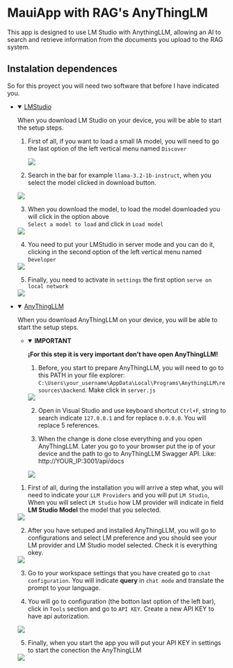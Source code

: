 ﻿# MauiApp with RAG's AnyThingLM

This app is designed to use LM Studio with AnythingLLM, allowing an AI to search and retrieve information from the documents you upload to the RAG system.

## Instalation dependences

So for this proyect you will need two software that before I have indicated you. 
- <details open>
    <summary>
        <a href="https://lmstudio.ai/">LMStudio</a>
    </summary>

    When you download LM Studio on your device, you will be able to start the setup steps.

    1. First of all, if you want to load a small IA model, you will need to go the last option of
    the left vertical menu named ```Discover```
    
        <img src="./Resources/Images/ReadmeImg/discover_option_lm_studio.png">

    2. Search in the bar for example ```llama-3.2-1b-instruct```, when you select
    the model clicked in download button.
    <img src="./Resources/Images/ReadmeImg/dowload_llama.png">

    3. When you download the model, to load the model downloaded you will click
    in the option above <br>```Select a model to load``` and click in ```Load model```
    <img src="./Resources/Images/ReadmeImg/load_model.png">

    4. You need to put your LMStudio in server mode and you can do it,
    clicking in the second option of the left vertical menu named ```Developer```
    <img src="./Resources/Images/ReadmeImg/start_sever_lm_studio.png">

    5. Finally, you need to activate in ```settings``` the first option ```serve on local network```
    <img src="./Resources/Images/ReadmeImg/server_on_local_network.png">
    
</details>

- <details open> 
    <summary>
        <a href="https://anythingllm.com/">AnyThingLLM</a>
    </summary>
    
    When you download AnyThingLLM on your device, you will be able to start the setup steps.

    - <details open> 
        <summary>
            <b>IMPORTANT</b>
        </summary>

        <b>¡For this step it is very important don't have open AnyThingLLM!</b>

        1. Before, you start to prepare AnyThingLLM, you will need to go to this PATH in your file explorer:
        `C:\Users\your_username\AppData\Local\Programs\AnythingLLM\resources\backend`. Make click in `server.js`
        <img src="./Resources/Images/ReadmeImg/backend_directory.png">

        2. Open in Visual Studio and use keyboard shortcut `Ctrl+F`, string to search indicate `127.0.0.1` 
        and for replace `0.0.0.0`. You will replace 5 references.
        
        3. When the change is done close everything and you open AnyThingLLM. Later you go 
        to your browser put the ip of your device and the path to go to AnyThingLLM Swagger API.
        Like: http://YOUR_IP:3001/api/docs
        <img src="./Resources/Images/ReadmeImg/access_to_doc_by_ip.png">


      </details>

    1. First of all, during the installation you will arrive a step what, you will need to
    indicate your `LLM Providers` and you will put `LM Studio`, When you will
    select `LM Studio` how LM provider will indicate in field **LM Studio Model** the model
    that you selected.
    <img src="./Resources/Images/ReadmeImg/select_provider.png">

    2. After you have setuped and installed AnyThingLLM, you will go to configurations and
    select LM preference and you should see your LM provider and LM Studio model selected. Check
    it is everything okey.
    <img src="./Resources/Images/ReadmeImg/conf_selection_lm_studio_model.png">

    3. Go to your workspace settings that you have created go to `chat configuration`.
    You will indicate **query** in `chat mode` and translate the prompt to your
    language.

    4. You will go to configuration (the botton last option of the left bar), click
    in `Tools` section and go to `API KEY`. Create a new API KEY to have api autorization.
    <img src="./Resources/Images/ReadmeImg/get_api_key.png">

    5. Finally, when you start the app you will put your API KEY in settings to
    start the conection the AnyThingLLM
    <img src="./Resources/Images/ReadmeImg/put_api_key.png">

</details>